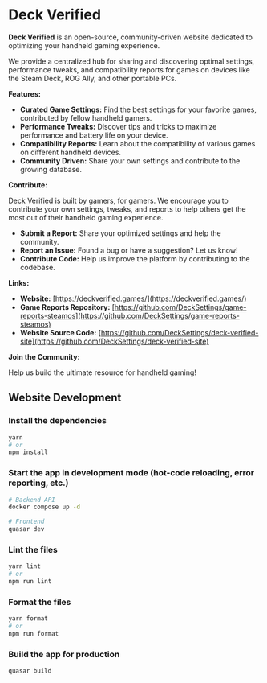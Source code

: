 # Deck Verified

**Deck Verified** is an open-source, community-driven website dedicated to optimizing your handheld gaming experience. 

We provide a centralized hub for sharing and discovering optimal settings, performance tweaks, and compatibility reports for games on devices like the Steam Deck, ROG Ally, and other portable PCs.

**Features:**

* **Curated Game Settings:**  Find the best settings for your favorite games, contributed by fellow handheld gamers.
* **Performance Tweaks:**  Discover tips and tricks to maximize performance and battery life on your device.
* **Compatibility Reports:**  Learn about the compatibility of various games on different handheld devices.
* **Community Driven:** Share your own settings and contribute to the growing database.

**Contribute:**

Deck Verified is built by gamers, for gamers. We encourage you to contribute your own settings, tweaks, and reports to help others get the most out of their handheld gaming experience. 

* **Submit a Report:**  Share your optimized settings and help the community.
* **Report an Issue:** Found a bug or have a suggestion? Let us know!
* **Contribute Code:**  Help us improve the platform by contributing to the codebase.

**Links:**

* **Website:** [https://deckverified.games/](https://deckverified.games/)
* **Game Reports Repository:** [https://github.com/DeckSettings/game-reports-steamos](https://github.com/DeckSettings/game-reports-steamos)
* **Website Source Code:** [https://github.com/DeckSettings/deck-verified-site](https://github.com/DeckSettings/deck-verified-site)

**Join the Community:**

Help us build the ultimate resource for handheld gaming!

## Website Development

### Install the dependencies
```bash
yarn
# or
npm install
```

### Start the app in development mode (hot-code reloading, error reporting, etc.)
```bash
# Backend API
docker compose up -d

# Frontend
quasar dev
```


### Lint the files
```bash
yarn lint
# or
npm run lint
```


### Format the files
```bash
yarn format
# or
npm run format
```


### Build the app for production
```bash
quasar build
```
